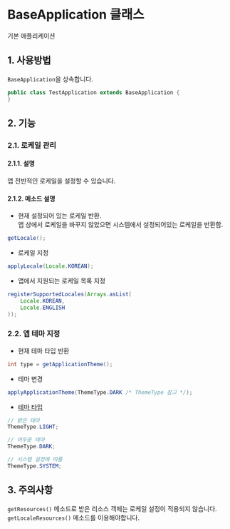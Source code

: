 # BaseApplication 클래스

기본 애플리케이션

## 1. 사용방법

`BaseApplication`을 상속합니다.

```java
public class TestApplication extends BaseApplication {
}
```

## 2. 기능

### 2.1. 로케일 관리

#### 2.1.1. 설명

앱 전반적인 로케일을 설정할 수 있습니다.

#### 2.1.2. 메소드 설명

- 현재 설정되어 있는 로케일 반환.  
  앱 상에서 로케일을 바꾸지 않았으면 시스템에서 설정되어있는 로케일을 반환함.

```java
getLocale();
```

- 로케일 지정

```java
applyLocale(Locale.KOREAN);
```

- 앱에서 지원되는 로케일 목록 지정

```java
registerSupportedLocales(Arrays.asList(
    Locale.KOREAN,
    Locale.ENGLISH
));
```

### 2.2. 앱 테마 지정

- 현재 테마 타입 반환

```java
int type = getApplicationTheme();
```

- 테마 변경

```java
applyApplicationTheme(ThemeType.DARK /* ThemeType 참고 */);
```

- [테마 타입](../../library/src/main/java/com/nextstory/app/theme/ThemeType.java)

```java
// 밝은 테마
ThemeType.LIGHT;

// 어두운 테마
ThemeType.DARK;

// 시스템 설정에 따름
ThemeType.SYSTEM;
```

## 3. 주의사항

`getResources()` 메소드로 받은 리소스 객체는 로케일 설정이 적용되지 않습니다.  
`getLocaleResources()` 메소드를 이용해야합니다.
